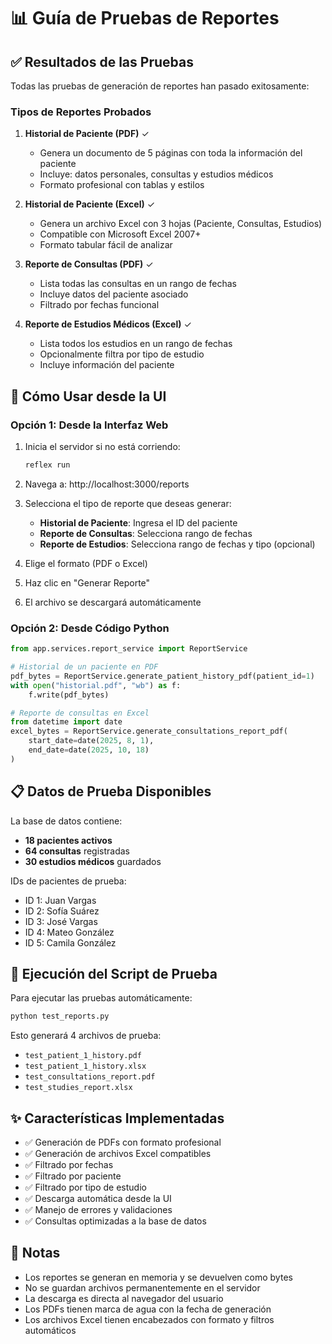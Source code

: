 # 📊 Guía de Pruebas de Reportes

## ✅ Resultados de las Pruebas

Todas las pruebas de generación de reportes han pasado exitosamente:

### Tipos de Reportes Probados

1. **Historial de Paciente (PDF)** ✓
   - Genera un documento de 5 páginas con toda la información del paciente
   - Incluye: datos personales, consultas y estudios médicos
   - Formato profesional con tablas y estilos

2. **Historial de Paciente (Excel)** ✓
   - Genera un archivo Excel con 3 hojas (Paciente, Consultas, Estudios)
   - Compatible con Microsoft Excel 2007+
   - Formato tabular fácil de analizar

3. **Reporte de Consultas (PDF)** ✓
   - Lista todas las consultas en un rango de fechas
   - Incluye datos del paciente asociado
   - Filtrado por fechas funcional

4. **Reporte de Estudios Médicos (Excel)** ✓
   - Lista todos los estudios en un rango de fechas
   - Opcionalmente filtra por tipo de estudio
   - Incluye información del paciente

## 🚀 Cómo Usar desde la UI

### Opción 1: Desde la Interfaz Web

1. Inicia el servidor si no está corriendo:
   ```bash
   reflex run
   ```

2. Navega a: http://localhost:3000/reports

3. Selecciona el tipo de reporte que deseas generar:
   - **Historial de Paciente**: Ingresa el ID del paciente
   - **Reporte de Consultas**: Selecciona rango de fechas
   - **Reporte de Estudios**: Selecciona rango de fechas y tipo (opcional)

4. Elige el formato (PDF o Excel)

5. Haz clic en "Generar Reporte"

6. El archivo se descargará automáticamente

### Opción 2: Desde Código Python

```python
from app.services.report_service import ReportService

# Historial de un paciente en PDF
pdf_bytes = ReportService.generate_patient_history_pdf(patient_id=1)
with open("historial.pdf", "wb") as f:
    f.write(pdf_bytes)

# Reporte de consultas en Excel
from datetime import date
excel_bytes = ReportService.generate_consultations_report_pdf(
    start_date=date(2025, 8, 1),
    end_date=date(2025, 10, 18)
)
```

## 📋 Datos de Prueba Disponibles

La base de datos contiene:
- **18 pacientes activos**
- **64 consultas** registradas
- **30 estudios médicos** guardados

IDs de pacientes de prueba:
- ID 1: Juan Vargas
- ID 2: Sofía Suárez  
- ID 3: José Vargas
- ID 4: Mateo González
- ID 5: Camila González

## 🔧 Ejecución del Script de Prueba

Para ejecutar las pruebas automáticamente:

```bash
python test_reports.py
```

Esto generará 4 archivos de prueba:
- `test_patient_1_history.pdf`
- `test_patient_1_history.xlsx`
- `test_consultations_report.pdf`
- `test_studies_report.xlsx`

## ✨ Características Implementadas

- ✅ Generación de PDFs con formato profesional
- ✅ Generación de archivos Excel compatibles
- ✅ Filtrado por fechas
- ✅ Filtrado por paciente
- ✅ Filtrado por tipo de estudio
- ✅ Descarga automática desde la UI
- ✅ Manejo de errores y validaciones
- ✅ Consultas optimizadas a la base de datos

## 📝 Notas

- Los reportes se generan en memoria y se devuelven como bytes
- No se guardan archivos permanentemente en el servidor
- La descarga es directa al navegador del usuario
- Los PDFs tienen marca de agua con la fecha de generación
- Los archivos Excel tienen encabezados con formato y filtros automáticos
